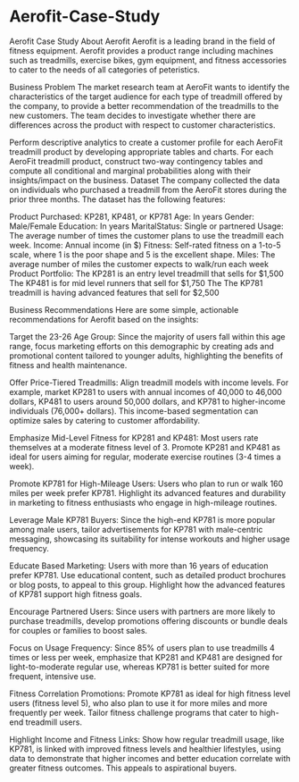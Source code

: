 # Aerofit-Case-Study

Aerofit Case Study
About Aerofit
Aerofit is a leading brand in the field of fitness equipment. Aerofit provides a product range including machines such as treadmills, exercise bikes, gym equipment, and fitness accessories to cater to the needs of all categories of peteristics.

Business Problem
The market research team at AeroFit wants to identify the characteristics of the target audience for each type of treadmill offered by the company, to provide a better recommendation of the treadmills to the new customers. The team decides to investigate whether there are differences across the product with respect to customer characteristics.

Perform descriptive analytics to create a customer profile for each AeroFit treadmill product by developing appropriate tables and charts.
For each AeroFit treadmill product, construct two-way contingency tables and compute all conditional and marginal probabilities along with their insights/impact on the business.
Dataset
The company collected the data on individuals who purchased a treadmill from the AeroFit stores during the prior three months. The dataset has the following features:

Product Purchased: KP281, KP481, or KP781
Age: In years
Gender: Male/Female
Education: In years
MaritalStatus: Single or partnered
Usage: The average number of times the customer plans to use the treadmill each week.
Income: Annual income (in $)
Fitness: Self-rated fitness on a 1-to-5 scale, where 1 is the poor shape and 5 is the excellent shape.
Miles: The average number of miles the customer expects to walk/run each week
Product Portfolio:
The KP281 is an entry level treadmill that sells for $1,500
The KP481 is for mid level runners that sell for $1,750
The The KP781 treadmill is having advanced features that sell for $2,500

Business Recommendations
Here are some simple, actionable recommendations for Aerofit based on the insights:

Target the 23-26 Age Group: Since the majority of users fall within this age range, focus marketing efforts on this demographic by creating ads and promotional content tailored to younger adults, highlighting the benefits of fitness and health maintenance.

Offer Price-Tiered Treadmills: Align treadmill models with income levels. For example, market KP281 to users with annual incomes of 40,000 to 46,000 dollars, KP481 to users around 50,000 dollars, and KP781 to higher-income individuals (76,000+ dollars). This income-based segmentation can optimize sales by catering to customer affordability.

Emphasize Mid-Level Fitness for KP281 and KP481: Most users rate themselves at a moderate fitness level of 3. Promote KP281 and KP481 as ideal for users aiming for regular, moderate exercise routines (3-4 times a week).

Promote KP781 for High-Mileage Users: Users who plan to run or walk 160 miles per week prefer KP781. Highlight its advanced features and durability in marketing to fitness enthusiasts who engage in high-mileage routines.

Leverage Male KP781 Buyers: Since the high-end KP781 is more popular among male users, tailor advertisements for KP781 with male-centric messaging, showcasing its suitability for intense workouts and higher usage frequency.

Educate Based Marketing: Users with more than 16 years of education prefer KP781. Use educational content, such as detailed product brochures or blog posts, to appeal to this group. Highlight how the advanced features of KP781 support high fitness goals.

Encourage Partnered Users: Since users with partners are more likely to purchase treadmills, develop promotions offering discounts or bundle deals for couples or families to boost sales.

Focus on Usage Frequency: Since 85% of users plan to use treadmills 4 times or less per week, emphasize that KP281 and KP481 are designed for light-to-moderate regular use, whereas KP781 is better suited for more frequent, intensive use.

Fitness Correlation Promotions: Promote KP781 as ideal for high fitness level users (fitness level 5), who also plan to use it for more miles and more frequently per week. Tailor fitness challenge programs that cater to high-end treadmill users.

Highlight Income and Fitness Links: Show how regular treadmill usage, like KP781, is linked with improved fitness levels and healthier lifestyles, using data to demonstrate that higher incomes and better education correlate with greater fitness outcomes. This appeals to aspirational buyers.
